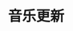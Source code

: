 ---
title: 音乐更新
index: false
feed: false
sitemap: false
timeline: false
article: false
dir:
  order: 3
---